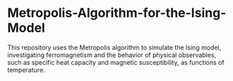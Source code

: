 # Metropolis-Algorithm-for-the-Ising-Model
This repository uses the Metropolis algorithm to simulate the Ising model, investigating ferromagnetism and the behavior of physical observables, such as specific heat capacity and magnetic susceptibility, as functions of temperature.
